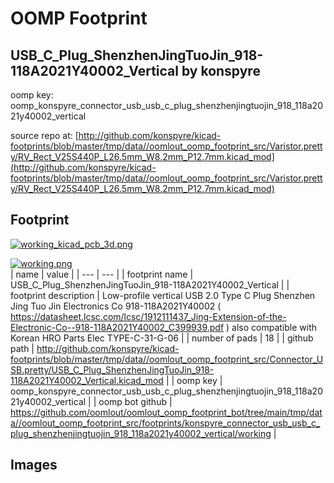 # OOMP Footprint  
## USB_C_Plug_ShenzhenJingTuoJin_918-118A2021Y40002_Vertical  by konspyre  
  
oomp key: oomp_konspyre_connector_usb_usb_c_plug_shenzhenjingtuojin_918_118a2021y40002_vertical  
  
source repo at: [http://github.com/konspyre/kicad-footprints/blob/master/tmp/data//oomlout_oomp_footprint_src/Varistor.pretty/RV_Rect_V25S440P_L26.5mm_W8.2mm_P12.7mm.kicad_mod](http://github.com/konspyre/kicad-footprints/blob/master/tmp/data//oomlout_oomp_footprint_src/Varistor.pretty/RV_Rect_V25S440P_L26.5mm_W8.2mm_P12.7mm.kicad_mod)  
## Footprint  
  
[![working_kicad_pcb_3d.png](working_kicad_pcb_3d_600.png)](working_kicad_pcb_3d.png)  
  
[![working.png](working_600.png)](working.png)  
| name | value | 
| --- | --- | 
| footprint name | USB_C_Plug_ShenzhenJingTuoJin_918-118A2021Y40002_Vertical | 
| footprint description | Low-profile vertical USB 2.0 Type C Plug Shenzhen Jing Tuo Jin Electronics Co 918-118A2021Y40002 ( https://datasheet.lcsc.com/lcsc/1912111437_Jing-Extension-of-the-Electronic-Co--918-118A2021Y40002_C399939.pdf ) also compatible with Korean HRO Parts Elec TYPE-C-31-G-06 | 
| number of pads | 18 | 
| github path | http://github.com/konspyre/kicad-footprints/blob/master/tmp/data//oomlout_oomp_footprint_src/Connector_USB.pretty/USB_C_Plug_ShenzhenJingTuoJin_918-118A2021Y40002_Vertical.kicad_mod | 
| oomp key | oomp_konspyre_connector_usb_usb_c_plug_shenzhenjingtuojin_918_118a2021y40002_vertical | 
| oomp bot github | https://github.com/oomlout/oomlout_oomp_footprint_bot/tree/main/tmp/data//oomlout_oomp_footprint_src/footprints/konspyre_connector_usb_usb_c_plug_shenzhenjingtuojin_918_118a2021y40002_vertical/working | 
## Images  
